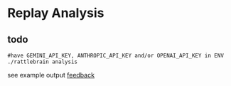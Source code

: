 # Replay Analysis

## todo

```
#have GEMINI_API_KEY, ANTHROPIC_API_KEY and/or OPENAI_API_KEY in ENV
./rattlebrain analysis
```
see example output [feedback](./examples/CAE7013011EFA9DB5C4584B38DA4222F.feedback.md)
